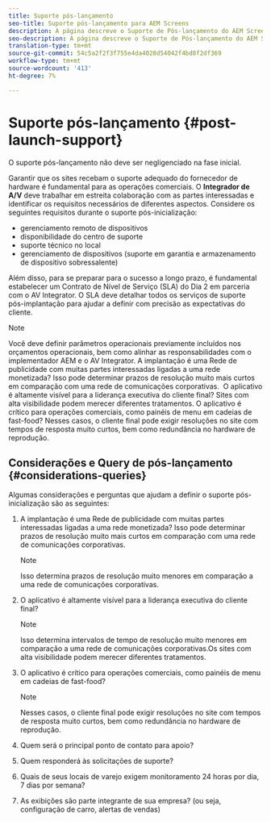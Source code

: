 ```yaml
---
title: Suporte pós-lançamento
seo-title: Suporte pós-lançamento para AEM Screens
description: A página descreve o Suporte de Pós-lançamento do AEM Screens Best Practices Guide
seo-description: A página descreve o Suporte de Pós-lançamento do AEM Screens Best Practices Guide
translation-type: tm+mt
source-git-commit: 54c5a2f2f3f755e4da4028d54042f4bd8f2df369
workflow-type: tm+mt
source-wordcount: '413'
ht-degree: 7%

---
```



# Suporte pós-lançamento {#post-launch-support}


O suporte pós-lançamento não deve ser negligenciado na fase inicial.

Garantir que os sites recebam o suporte adequado do fornecedor de hardware é fundamental para as operações comerciais. O **Integrador de A/V** deve trabalhar em estreita colaboração com as partes interessadas e identificar os requisitos necessários de diferentes aspectos.
Considere os seguintes requisitos durante o suporte pós-inicialização:

* gerenciamento remoto de dispositivos
* disponibilidade do centro de suporte
* suporte técnico no local
* gerenciamento de dispositivos (suporte em garantia e armazenamento de dispositivo sobressalente)

Além disso, para se preparar para o sucesso a longo prazo, é fundamental estabelecer um Contrato de Nível de Serviço (SLA) do Dia 2 em parceria com o AV Integrator. O SLA deve detalhar todos os serviços de suporte pós-implantação para ajudar a definir com precisão as expectativas do cliente.

>[!NOTE]
>
> Você deve definir parâmetros operacionais previamente incluídos nos orçamentos operacionais, bem como alinhar as responsabilidades com o implementador AEM e o AV Integrator.
A implantação é uma Rede de publicidade com muitas partes interessadas ligadas a uma rede monetizada? Isso pode determinar prazos de resolução muito mais curtos em comparação com uma rede de comunicações corporativas. 
O aplicativo é altamente visível para a liderança executiva do cliente final? Sites com alta visibilidade podem merecer diferentes tratamentos.
O aplicativo é crítico para operações comerciais, como painéis de menu em cadeias de fast-food? Nesses casos, o cliente final pode exigir resoluções no site com tempos de resposta muito curtos, bem como redundância no hardware de reprodução.

## Considerações e Query de pós-lançamento {#considerations-queries}

Algumas considerações e perguntas que ajudam a definir o suporte pós-inicialização são as seguintes:

1. A implantação é uma Rede de publicidade com muitas partes interessadas ligadas a uma rede monetizada? Isso pode determinar prazos de resolução muito mais curtos em comparação com uma rede de comunicações corporativas.
 
   >[!NOTE]
   >
   > Isso determina prazos de resolução muito menores em comparação a uma rede de comunicações corporativas.

1. O aplicativo é altamente visível para a liderança executiva do cliente final?

   >[!NOTE]
   >
   > Isso determina intervalos de tempo de resolução muito menores em comparação a uma rede de comunicações corporativas.Os sites com alta visibilidade podem merecer diferentes tratamentos.

1. O aplicativo é crítico para operações comerciais, como painéis de menu em cadeias de fast-food?

   >[!NOTE]
   >
   > Nesses casos, o cliente final pode exigir resoluções no site com tempos de resposta muito curtos, bem como redundância no hardware de reprodução.

1. Quem será o principal ponto de contato para apoio?

1. Quem responderá às solicitações de suporte?

1. Quais de seus locais de varejo exigem monitoramento 24 horas por dia, 7 dias por semana?

1. As exibições são parte integrante de sua empresa? (ou seja, configuração de carro, alertas de vendas)
